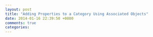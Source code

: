 ```yaml
---
layout: post
title: "Adding Properties to a Category Using Associated Objects"
date: 2014-01-16 22:39:50 +0800
comments: true
categories: 
---
```


